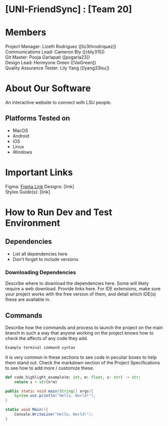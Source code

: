 # [UNI-FriendSync] : [Team 20]
# Members
Project Manager: Lizeth Rodriguez ([liz3throdriquez])\
Communications Lead: Cameron Bly ([cbly315])\
Git Master: Pooja Garlapati ([pogarla23])\
Design Lead: Hermyone Green ([VaiGreen])\
Quality Assurance Tester: Lily Yang ([lyang33lsu])

# About Our Software
An interactive website to connect with LSU people. 

## Platforms Tested on
- MacOS
- Android
- iOS
- Linux
- Windows
# Important Links
Figma: <a href ="https://www.figma.com/design/JHiBOGEnhZtuueDTH4jwWk/UNI-FriendSync?node-id=0-1&p=f">Figma Link</a>
Designs: [link]\
Styles Guide(s): [link]

# How to Run Dev and Test Environment

## Dependencies
- List all dependencies here
- Don't forget to include versions
### Downloading Dependencies
Describe where to download the dependencies here. Some will likely require a web download. Provide links here. For IDE extensions, make sure your project works with the free version of them, and detail which IDE(s) these are available in. 

## Commands
Describe how the commands and process to launch the project on the main branch in such a way that anyone working on the project knows how to check the affects of any code they add.

```sh
Example terminal command syntax
```

It is very common in these sections to see code in peculiar boxes to help them stand out. Check the markdown section of the Project Specifications to see how to add more / customize these.

```python
def code_highlight_example(m: int, m: float, s: str) -> str:
	return s + str(n*m)
```

```java
public static void main(String[] args){
	System.out.println("Hello, World!");
}
```

```c#
static void Main(){
	Console.WriteLine("Hello, World!");
}
```
